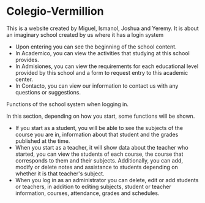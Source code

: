 # Colegio-Vermillion
This is a website created by Miguel, Ismanol, Joshua and Yeremy. It is about an imaginary school created by us where it has a login system

* Upon entering you can see the beginning of the school content.
* In Academico, you can view the activities that studying at this school provides.
* In Admisiones, you can view the requirements for each educational level provided by this school and a form to request entry to this academic center.
* In Contacto, you can view our information to contact us with any questions or suggestions.

Functions of the school system when logging in.

In this section, depending on how you start, some functions will be shown.

- If you start as a student, you will be able to see the subjects of the course you are in, information about that student and the grades published at the time.
- When you start as a teacher, it will show data about the teacher who started, you can view the students of each course, the course that corresponds to them and their subjects. Additionally, you can add, modify or delete notes and assistance to students depending on whether it is that teacher's subject.
- When you log in as an administrator you can delete, edit or add students or teachers, in addition to editing subjects, student or teacher information, courses, attendance, grades and schedules.
